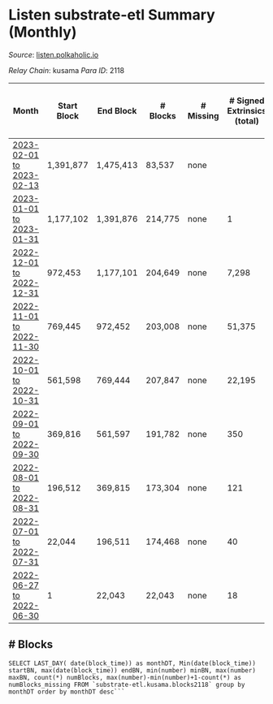 # Listen substrate-etl Summary (Monthly)

_Source_: [listen.polkaholic.io](https://listen.polkaholic.io)

*Relay Chain*: kusama
*Para ID*: 2118



| Month | Start Block | End Block | # Blocks | # Missing | # Signed Extrinsics (total) | # Active Accounts (avg) | # Addresses with Balances (max) | Issues |
| ----- | ----------- | --------- | -------- | --------- | --------------------------- | ----------------------- | ------------------------------- | ------ |
| [2023-02-01 to 2023-02-13](/substrate-etl/kusama/2118-listen/2023-02-13.md) | 1,391,877 | 1,475,413 | 83,537 | none  |  |  | 2,053 | - | 
| [2023-01-01 to 2023-01-31](/substrate-etl/kusama/2118-listen/2023-01-31.md) | 1,177,102 | 1,391,876 | 214,775 | none  | 1 |  | 2,053 | - | 
| [2022-12-01 to 2022-12-31](/substrate-etl/kusama/2118-listen/2022-12-31.md) | 972,453 | 1,177,101 | 204,649 | none  | 7,298 | 10 | 2,053 | - | 
| [2022-11-01 to 2022-11-30](/substrate-etl/kusama/2118-listen/2022-11-30.md) | 769,445 | 972,452 | 203,008 | none  | 51,375 | 99 | 2,005 | - | 
| [2022-10-01 to 2022-10-31](/substrate-etl/kusama/2118-listen/2022-10-31.md) | 561,598 | 769,444 | 207,847 | none  | 22,195 | 30 | 292 | - | 
| [2022-09-01 to 2022-09-30](/substrate-etl/kusama/2118-listen/2022-09-30.md) | 369,816 | 561,597 | 191,782 | none  | 350 | 4 | 64 | - | 
| [2022-08-01 to 2022-08-31](/substrate-etl/kusama/2118-listen/2022-08-31.md) | 196,512 | 369,815 | 173,304 | none  | 121 | 1 | 27 | - | 
| [2022-07-01 to 2022-07-31](/substrate-etl/kusama/2118-listen/2022-07-31.md) | 22,044 | 196,511 | 174,468 | none  | 40 |  | 15 | - | 
| [2022-06-27 to 2022-06-30](/substrate-etl/kusama/2118-listen/2022-06-30.md) | 1 | 22,043 | 22,043 | none  | 18 |  | 9 | - | 

## # Blocks
```
SELECT LAST_DAY( date(block_time)) as monthDT, Min(date(block_time)) startBN, max(date(block_time)) endBN, min(number) minBN, max(number) maxBN, count(*) numBlocks, max(number)-min(number)+1-count(*) as numBlocks_missing FROM `substrate-etl.kusama.blocks2118` group by monthDT order by monthDT desc```

